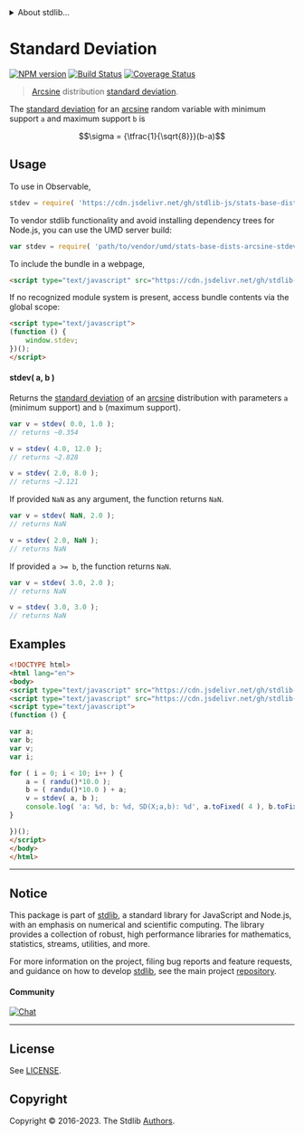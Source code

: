 <!--

@license Apache-2.0

Copyright (c) 2018 The Stdlib Authors.

Licensed under the Apache License, Version 2.0 (the "License");
you may not use this file except in compliance with the License.
You may obtain a copy of the License at

   http://www.apache.org/licenses/LICENSE-2.0

Unless required by applicable law or agreed to in writing, software
distributed under the License is distributed on an "AS IS" BASIS,
WITHOUT WARRANTIES OR CONDITIONS OF ANY KIND, either express or implied.
See the License for the specific language governing permissions and
limitations under the License.

-->


<details>
  <summary>
    About stdlib...
  </summary>
  <p>We believe in a future in which the web is a preferred environment for numerical computation. To help realize this future, we've built stdlib. stdlib is a standard library, with an emphasis on numerical and scientific computation, written in JavaScript (and C) for execution in browsers and in Node.js.</p>
  <p>The library is fully decomposable, being architected in such a way that you can swap out and mix and match APIs and functionality to cater to your exact preferences and use cases.</p>
  <p>When you use stdlib, you can be absolutely certain that you are using the most thorough, rigorous, well-written, studied, documented, tested, measured, and high-quality code out there.</p>
  <p>To join us in bringing numerical computing to the web, get started by checking us out on <a href="https://github.com/stdlib-js/stdlib">GitHub</a>, and please consider <a href="https://opencollective.com/stdlib">financially supporting stdlib</a>. We greatly appreciate your continued support!</p>
</details>

# Standard Deviation

[![NPM version][npm-image]][npm-url] [![Build Status][test-image]][test-url] [![Coverage Status][coverage-image]][coverage-url] <!-- [![dependencies][dependencies-image]][dependencies-url] -->

> [Arcsine][arcsine-distribution] distribution [standard deviation][stdev].

<!-- Section to include introductory text. Make sure to keep an empty line after the intro `section` element and another before the `/section` close. -->

<section class="intro">

The [standard deviation][stdev] for an [arcsine][arcsine-distribution] random variable with minimum support `a` and maximum support `b` is

<!-- <equation class="equation" label="eq:arcsine_stdev" align="center" raw="\sigma = {\tfrac{1}{\sqrt{8}}}(b-a)" alt="Standard deviation for an arcsine distribution."> -->

```math
\sigma = {\tfrac{1}{\sqrt{8}}}(b-a)
```

<!-- <div class="equation" align="center" data-raw-text="\sigma = {\tfrac{1}{\sqrt{8}}}(b-a)" data-equation="eq:arcsine_stdev">
    <img src="https://cdn.jsdelivr.net/gh/stdlib-js/stdlib@51534079fef45e990850102147e8945fb023d1d0/lib/node_modules/@stdlib/stats/base/dists/arcsine/stdev/docs/img/equation_arcsine_stdev.svg" alt="Standard deviation for an arcsine distribution.">
    <br>
</div> -->

<!-- </equation> -->

</section>

<!-- /.intro -->

<!-- Package usage documentation. -->



<section class="usage">

## Usage

To use in Observable,

```javascript
stdev = require( 'https://cdn.jsdelivr.net/gh/stdlib-js/stats-base-dists-arcsine-stdev@umd/browser.js' )
```

To vendor stdlib functionality and avoid installing dependency trees for Node.js, you can use the UMD server build:

```javascript
var stdev = require( 'path/to/vendor/umd/stats-base-dists-arcsine-stdev/index.js' )
```

To include the bundle in a webpage,

```html
<script type="text/javascript" src="https://cdn.jsdelivr.net/gh/stdlib-js/stats-base-dists-arcsine-stdev@umd/browser.js"></script>
```

If no recognized module system is present, access bundle contents via the global scope:

```html
<script type="text/javascript">
(function () {
    window.stdev;
})();
</script>
```

#### stdev( a, b )

Returns the [standard deviation][stdev] of an [arcsine][arcsine-distribution] distribution with parameters `a` (minimum support) and `b` (maximum support).

```javascript
var v = stdev( 0.0, 1.0 );
// returns ~0.354

v = stdev( 4.0, 12.0 );
// returns ~2.828

v = stdev( 2.0, 8.0 );
// returns ~2.121
```

If provided `NaN` as any argument, the function returns `NaN`.

```javascript
var v = stdev( NaN, 2.0 );
// returns NaN

v = stdev( 2.0, NaN );
// returns NaN
```

If provided `a >= b`, the function returns `NaN`.

```javascript
var v = stdev( 3.0, 2.0 );
// returns NaN

v = stdev( 3.0, 3.0 );
// returns NaN
```

</section>

<!-- /.usage -->

<!-- Package usage notes. Make sure to keep an empty line after the `section` element and another before the `/section` close. -->

<section class="notes">

</section>

<!-- /.notes -->

<!-- Package usage examples. -->

<section class="examples">

## Examples

<!-- eslint no-undef: "error" -->

```html
<!DOCTYPE html>
<html lang="en">
<body>
<script type="text/javascript" src="https://cdn.jsdelivr.net/gh/stdlib-js/random-base-randu@umd/browser.js"></script>
<script type="text/javascript" src="https://cdn.jsdelivr.net/gh/stdlib-js/stats-base-dists-arcsine-stdev@umd/browser.js"></script>
<script type="text/javascript">
(function () {

var a;
var b;
var v;
var i;

for ( i = 0; i < 10; i++ ) {
    a = ( randu()*10.0 );
    b = ( randu()*10.0 ) + a;
    v = stdev( a, b );
    console.log( 'a: %d, b: %d, SD(X;a,b): %d', a.toFixed( 4 ), b.toFixed( 4 ), v.toFixed( 4 ) );
}

})();
</script>
</body>
</html>
```

</section>

<!-- /.examples -->

<!-- Section to include cited references. If references are included, add a horizontal rule *before* the section. Make sure to keep an empty line after the `section` element and another before the `/section` close. -->

<section class="references">

</section>

<!-- /.references -->

<!-- Section for related `stdlib` packages. Do not manually edit this section, as it is automatically populated. -->

<section class="related">

</section>

<!-- /.related -->

<!-- Section for all links. Make sure to keep an empty line after the `section` element and another before the `/section` close. -->


<section class="main-repo" >

* * *

## Notice

This package is part of [stdlib][stdlib], a standard library for JavaScript and Node.js, with an emphasis on numerical and scientific computing. The library provides a collection of robust, high performance libraries for mathematics, statistics, streams, utilities, and more.

For more information on the project, filing bug reports and feature requests, and guidance on how to develop [stdlib][stdlib], see the main project [repository][stdlib].

#### Community

[![Chat][chat-image]][chat-url]

---

## License

See [LICENSE][stdlib-license].


## Copyright

Copyright &copy; 2016-2023. The Stdlib [Authors][stdlib-authors].

</section>

<!-- /.stdlib -->

<!-- Section for all links. Make sure to keep an empty line after the `section` element and another before the `/section` close. -->

<section class="links">

[npm-image]: http://img.shields.io/npm/v/@stdlib/stats-base-dists-arcsine-stdev.svg
[npm-url]: https://npmjs.org/package/@stdlib/stats-base-dists-arcsine-stdev

[test-image]: https://github.com/stdlib-js/stats-base-dists-arcsine-stdev/actions/workflows/test.yml/badge.svg?branch=v0.1.0
[test-url]: https://github.com/stdlib-js/stats-base-dists-arcsine-stdev/actions/workflows/test.yml?query=branch:v0.1.0

[coverage-image]: https://img.shields.io/codecov/c/github/stdlib-js/stats-base-dists-arcsine-stdev/main.svg
[coverage-url]: https://codecov.io/github/stdlib-js/stats-base-dists-arcsine-stdev?branch=main

<!--

[dependencies-image]: https://img.shields.io/david/stdlib-js/stats-base-dists-arcsine-stdev.svg
[dependencies-url]: https://david-dm.org/stdlib-js/stats-base-dists-arcsine-stdev/main

-->

[chat-image]: https://img.shields.io/gitter/room/stdlib-js/stdlib.svg
[chat-url]: https://app.gitter.im/#/room/#stdlib-js_stdlib:gitter.im

[stdlib]: https://github.com/stdlib-js/stdlib

[stdlib-authors]: https://github.com/stdlib-js/stdlib/graphs/contributors

[umd]: https://github.com/umdjs/umd
[es-module]: https://developer.mozilla.org/en-US/docs/Web/JavaScript/Guide/Modules

[deno-url]: https://github.com/stdlib-js/stats-base-dists-arcsine-stdev/tree/deno
[umd-url]: https://github.com/stdlib-js/stats-base-dists-arcsine-stdev/tree/umd
[esm-url]: https://github.com/stdlib-js/stats-base-dists-arcsine-stdev/tree/esm
[branches-url]: https://github.com/stdlib-js/stats-base-dists-arcsine-stdev/blob/main/branches.md

[stdlib-license]: https://raw.githubusercontent.com/stdlib-js/stats-base-dists-arcsine-stdev/main/LICENSE

[arcsine-distribution]: https://en.wikipedia.org/wiki/Arcsine_distribution

[stdev]: https://en.wikipedia.org/wiki/Standard_deviation

</section>

<!-- /.links -->
